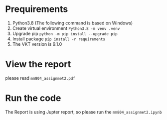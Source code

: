 # Prequirements
1. Python3.8 (The following command is based on Windows)
2. Create virtual environment `Python3.8 -m venv .venv`
3. Upgrade pip `python -m pip install --upgrade pip `
4. Install package `pip install -r requirements`
5. The VKT version is 9.1.0

# View the report
please read `mm804_assignmet2.pdf`

# Run the code
The Report is using Jupter report, so please run the `mm804_assignmet2.ipynb`
